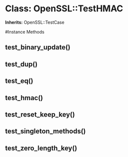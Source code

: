 # Class: OpenSSL::TestHMAC
**Inherits:** OpenSSL::TestCase
    




#Instance Methods
## test_binary_update() [](#method-i-test_binary_update)

## test_dup() [](#method-i-test_dup)

## test_eq() [](#method-i-test_eq)

## test_hmac() [](#method-i-test_hmac)

## test_reset_keep_key() [](#method-i-test_reset_keep_key)

## test_singleton_methods() [](#method-i-test_singleton_methods)

## test_zero_length_key() [](#method-i-test_zero_length_key)

